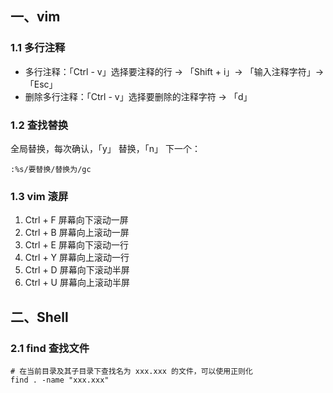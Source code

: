 ## 一、vim

### 1.1 多行注释

- 多行注释：「Ctrl - v」选择要注释的行 -> 「Shift + i」-> 「输入注释字符」-> 「Esc」
- 删除多行注释：「Ctrl - v」选择要删除的注释字符 -> 「d」

### 1.2 查找替换

全局替换，每次确认，「y」 替换，「n」 下一个：

```
:%s/要替换/替换为/gc
```

### 1.3 vim 滚屏

1. Ctrl + F 屏幕向下滚动一屏
2. Ctrl + B 屏幕向上滚动一屏
3. Ctrl + E 屏幕向下滚动一行
4. Ctrl + Y 屏幕向上滚动一行
5. Ctrl + D 屏幕向下滚动半屏
6. Ctrl + U 屏幕向上滚动半屏

## 二、Shell

### 2.1 find 查找文件

```shell
# 在当前目录及其子目录下查找名为 xxx.xxx 的文件，可以使用正则化
find . -name "xxx.xxx"
```

